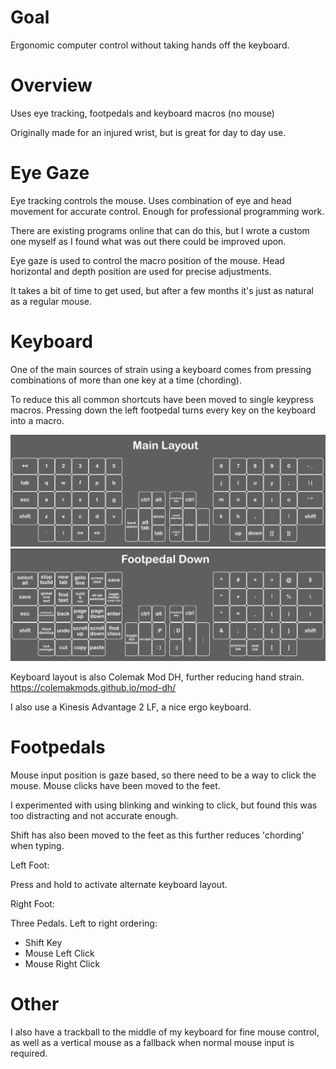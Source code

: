 # Goal

Ergonomic computer control without taking hands off the keyboard. 

# Overview

Uses eye tracking, footpedals and keyboard macros (no mouse)

Originally made for an injured wrist, but is great for day to day use.

# Eye Gaze

Eye tracking controls the mouse. Uses combination of eye and head movement for accurate control. Enough for professional programming work.

There are existing programs online that can do this, but I wrote a custom one myself as I found what was out there could be improved upon. 

Eye gaze is used to control the macro position of the mouse. Head horizontal and depth position are used for precise adjustments.

It takes a bit of time to get used, but after a few months it's just as natural as a regular mouse.

# Keyboard

One of the main sources of strain using a keyboard comes from pressing combinations of more than one key at a time (chording). 

To reduce this all common shortcuts have been moved to single keypress macros. Pressing down the left footpedal turns every key on the keyboard into a macro.

![kinesis layout](images/kinesis%20layout.png?raw=true)
![kinesis layout alternate](images/kinesis%20layout%20alternate.png?raw=true)

Keyboard layout is also Colemak Mod DH, further reducing hand strain.
https://colemakmods.github.io/mod-dh/

I also use a Kinesis Advantage 2 LF, a nice ergo keyboard.

# Footpedals

Mouse input position is gaze based, so there need to be a way to click the mouse. Mouse clicks have been moved to the feet.

I experimented with using blinking and winking to click, but found this was too distracting and not accurate enough.

Shift has also been moved to the feet as this further reduces 'chording' when typing.

Left Foot:

Press and hold to activate alternate keyboard layout.

Right Foot:

Three Pedals. Left to right ordering:
- Shift Key
- Mouse Left Click
- Mouse Right Click

# Other

I also have a trackball to the middle of my keyboard for fine mouse control, as well as a vertical mouse as a fallback when normal mouse input is required.
